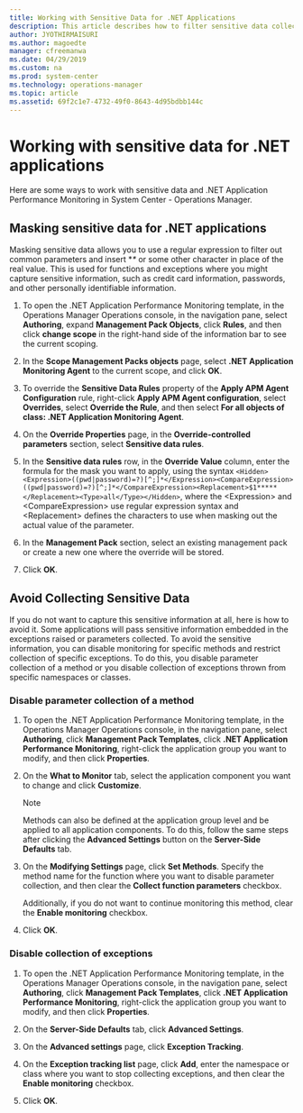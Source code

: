 ```yaml
---
title: Working with Sensitive Data for .NET Applications
description: This article describes how to filter sensitive data collected by Application Performance Monitoring.
author: JYOTHIRMAISURI
ms.author: magoedte
manager: cfreemanwa
ms.date: 04/29/2019
ms.custom: na
ms.prod: system-center
ms.technology: operations-manager
ms.topic: article
ms.assetid: 69f2c1e7-4732-49f0-8643-4d95bdbb144c
---
```


# Working with sensitive data for .NET applications
Here are some ways to work with sensitive data and .NET Application Performance Monitoring in System Center - Operations Manager.  

## Masking sensitive data for .NET applications  
Masking sensitive data allows you to use a regular expression to filter out common parameters and insert \**\** or some other character in place of the real value. This is used for functions and exceptions where you might capture sensitive information, such as credit card information, passwords, and other personally identifiable information.  

1.  To open the .NET Application Performance Monitoring template, in the Operations Manager Operations console, in the navigation pane, select **Authoring**, expand **Management Pack Objects**, click **Rules**, and then click **change scope** in the right-hand side of the information bar to see the current scoping.  

2.  In the **Scope Management Packs objects** page, select **.NET Application Monitoring Agent** to the current scope, and click **OK**.  

3.  To override the **Sensitive Data Rules** property of the **Apply APM Agent Configuration** rule, right-click **Apply APM Agent configuration**, select **Overrides**, select **Override the Rule**, and then select **For all objects of class: .NET Application Monitoring Agent**.  

4.  On the **Override Properties** page, in the **Override-controlled parameters** section, select **Sensitive data rules**.  

5.  In the **Sensitive data rules** row, in the **Override Value** column, enter the formula for the mask you want to apply, using the syntax `<Hidden><Expression>((pwd|password)=?)[^;]*</Expression><CompareExpression>((pwd|password)=?)[^;]*</CompareExpression><Replacement>$1*****</Replacement><Type>all</Type></Hidden>`, where the \<Expression\> and \<CompareExpression\> use regular expression syntax and \<Replacement\> defines the characters to use when masking out the actual value of the parameter.  

6.  In the **Management Pack** section, select an existing management pack or create a new one where the override will be stored.  

7.  Click **OK**.  

## Avoid Collecting Sensitive Data  
If you do not want to capture this sensitive information at all, here is how to avoid it. Some applications will pass sensitive information embedded in the exceptions raised or parameters collected. To avoid the sensitive information, you can disable monitoring for specific methods and restrict collection of specific exceptions. To do this, you disable parameter collection of a method or you disable collection of exceptions thrown from specific namespaces or classes.  

### Disable parameter collection of a method  

1.  To open the .NET Application Performance Monitoring template, in the Operations Manager Operations console, in the navigation pane, select **Authoring**, click **Management Pack Templates**, click **.NET Application Performance Monitoring**, right-click the application group you want to modify, and then click **Properties**.  

2.  On the **What to Monitor** tab, select the application component you want to change and click **Customize**.  

    > [!NOTE]  
    > Methods can also be defined at the application group level and be applied to all application components. To do this, follow the same steps after clicking the **Advanced Settings** button on the **Server-Side Defaults** tab.  

3.  On the **Modifying Settings** page, click **Set Methods**. Specify the method name for the function where you want to disable parameter collection, and then clear the **Collect function parameters** checkbox.  

    Additionally, if you do not want to continue monitoring this method, clear the **Enable monitoring** checkbox.  

4.  Click **OK**.  

### Disable collection of exceptions  

1.  To open the .NET Application Performance Monitoring template, in the Operations Manager Operations console, in the navigation pane, select **Authoring**, click **Management Pack Templates**, click **.NET Application Performance Monitoring**, right-click the application group you want to modify, and then click **Properties**.  

2.  On the **Server-Side Defaults** tab, click **Advanced Settings**.  

3.  On the **Advanced settings** page, click **Exception Tracking**.  

4.  On the **Exception tracking list** page, click **Add**, enter the namespace or class where you want to stop collecting exceptions, and then clear the **Enable monitoring** checkbox.  

5.  Click **OK**.  
